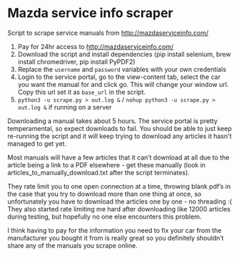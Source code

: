 # Mazda service info scraper

Script to scrape service manuals from http://mazdaserviceinfo.com/

1. Pay for 24hr access to http://mazdaserviceinfo.com/
2. Download the script and install dependencies (pip install selenium, brew install chromedriver, pip install PyPDF2)
3. Replace the `username` and `password` variables with your own credentials
4. Login to the service portal, go to the view-content tab, select the car you want the manual for and click go. This will change your window url. Copy this url set it as `base_url` in the script.
5. `python3 -u scrape.py > out.log &` / `nohup python3 -u scrape.py > out.log &` if running on a server

Downloading a manual takes about 5 hours. The service portal is pretty temperamental, so expect downloads to fail. You should be able to just keep re-running the script and it will keep trying to download any articles it hasn't managed to get yet.

Most manuals will have a few articles that it can’t download at all due to the article being a link to a PDF elsewhere - get these manually (look in articles_to_manually_download.txt after the script terminates).

They rate limit you to one open connection at a time, throwing blank pdf’s in the case that you try to download more than one thing at once, so unfortunately you have to download the articles one by one - no threading :( They also started rate limiting me hard after downloading like 12000 articles during testing, but hopefully no one else encounters this problem.

I think having to pay for the information you need to fix your car from the manufacturer you bought it from is really great so you definitely shouldn’t share any of the manuals you scrape online.

